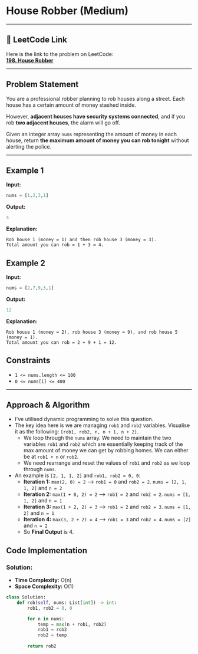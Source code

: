 # House Robber (Medium)

---

## 🔗 LeetCode Link

Here is the link to the problem on LeetCode:  
[**198. House Robber**](https://leetcode.com/problems/house-robber/)

---

## **Problem Statement**

You are a professional robber planning to rob houses along a street. Each house has a certain amount of money stashed inside.  

However, **adjacent houses have security systems connected**, and if you rob **two adjacent houses**, the alarm will go off.  

Given an integer array `nums` representing the amount of money in each house, return **the maximum amount of money you can rob tonight** without alerting the police.

---

## **Example 1**

**Input:**
```python
nums = [1,2,3,1]
```

**Output:**
```python
4
```

**Explanation:**
```plaintext
Rob house 1 (money = 1) and then rob house 3 (money = 3).
Total amount you can rob = 1 + 3 = 4.
```

## **Example 2**

**Input:**
```python
nums = [2,7,9,3,1]
```

**Output:**
```python
12
```

**Explanation:**
```plaintext
Rob house 1 (money = 2), rob house 3 (money = 9), and rob house 5 (money = 1).
Total amount you can rob = 2 + 9 + 1 = 12.
```

## Constraints

- `1 <= nums.length <= 100`
- `0 <= nums[i] <= 400`

---

## Approach & Algorithm

- I've utilised dynamic programming to solve this question.
- The key idea here is we are managing `rob1` and `rob2` variables. Visualise it as the following: `[rob1, rob2, n, n + 1, n + 2]`.
  - We loop through the `nums` array. We need to maintain the two variables `rob1` and `rob2` which are essentially keeping track of the max amount of money we can get by robbing homes. We can either be at `rob1 + n` or `rob2`.
  - We need rearrange and reset the values of `rob1` and `rob2` as we loop through `nums`.
- An example is `[2, 1, 1, 2]` and `rob1, rob2 = 0, 0`:
  - **Iteration 1:** `max(2, 0) = 2` --> `rob1 = 0` and `rob2 = 2`. `nums = [2, 1, 1, 2]` and `n = 2`
  - **Iteration 2:** `max(1 + 0, 2) = 2` --> `rob1 = 2` and `rob2 = 2`. `nums = [1, 1, 2]` and `n = 1`
  - **Iteration 3:** `max(1 + 2, 2) = 3` --> `rob1 = 2` and `rob2 = 3`. `nums = [1, 2]` and `n = 1`
  - **Iteration 4:** `max(3, 2 + 2) = 4` --> `rob1 = 3` and `rob2 = 4`. `nums = [2]` and `n = 2`
  - So **Final Output** is 4.

## Code Implementation

### Solution:

- **Time Complexity:** O(n)
- **Space Complexity:** O(1)

```python
class Solution:
    def rob(self, nums: List[int]) -> int:
        rob1, rob2 = 0, 0

        for n in nums:
            temp = max(n + rob1, rob2)
            rob1 = rob2
            rob2 = temp
            
        return rob2
```


